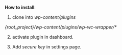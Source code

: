 **How to install**:
1) clone into _wp-content/plugins_

_{root_project}/wp-content/plugins/wp-wc-wrapper/*_

2) activate plugin in dashboard.

3) Add _secure key_ in settings page.